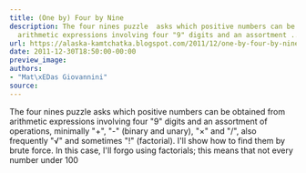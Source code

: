 ```yaml
---
title: (One by) Four by Nine
description: The four nines puzzle  asks which positive numbers can be obtained from
  arithmetic expressions involving four "9" digits and an assortment ...
url: https://alaska-kamtchatka.blogspot.com/2011/12/one-by-four-by-nine.html
date: 2011-12-30T18:50:00-00:00
preview_image:
authors:
- "Mat\xEDas Giovannini"
source:
---
```



The four nines puzzle asks which positive numbers can be obtained from arithmetic expressions involving four "9" digits and an assortment of operations, minimally "+", "-" (binary and unary), "×" and "/", also frequently "√" and sometimes "!" (factorial). I'll show how to find them by brute force. In this case, I'll forgo using factorials; this means that not every number under 100 
